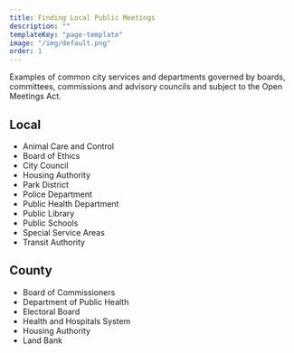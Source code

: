 ```yaml
---
title: Finding Local Public Meetings
description: ""
templateKey: "page-template"
image: "/img/default.png"
order: 1
---
```


Examples of common city services and departments governed by boards, committees, commissions and advisory councils and subject to the Open Meetings Act.

## Local

- Animal Care and Control
- Board of Ethics
- City Council
- Housing Authority
- Park District
- Police Department
- Public Health Department
- Public Library
- Public Schools
- Special Service Areas
- Transit Authority

## County

- Board of Commissioners
- Department of Public Health
- Electoral Board
- Health and Hospitals System
- Housing Authority
- Land Bank

